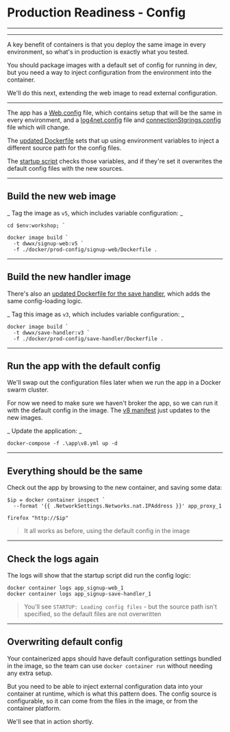 # Production Readiness - Config

---

<section data-background-image="/img/prod/Slide6.png">

---

A key benefit of containers is that you deploy the same image in every environment, so what's in production is exactly what you tested.

You should package images with a default set of config for running in dev, but you need a way to inject configuration from the environment into the container. 

We'll do this next, extending the web image to read external configuration.

---

The app has a [Web.config]() file, which contains setup that will be the same in every environment, and a [log4net.config]() file and [connectionStgrings.config]() file which will change.

The [updated Dockerfile](./docker/prod-config/signup-web/Dockerfile) sets that up using environment variables to inject a different source path for the config files.

The [startup script](./docker/prod-config/signup-web/startup.ps1) checks those variables, and if they're set it overwrites the default config files with the new sources.

---

## Build the new web image

_ Tag the image as `v5`, which includes variable configuration: _

```
cd $env:workshop; `

docker image build `
  -t dwwx/signup-web:v5 `
  -f ./docker/prod-config/signup-web/Dockerfile .
```

---

## Build the new handler image

There's also an [updated Dockerfile for the save handler](), which adds the same config-loading logic.

_ Tag this image as `v3`, which includes variable configuration: _

```
docker image build `
  -t dwwx/save-handler:v3 `
  -f ./docker/prod-config/save-handler/Dockerfile .
```

---

## Run the app with the default config

We'll swap out the configuration files later when we run the app in a Docker swarm cluster. 

For now we need to make sure we haven't broker the app, so we can run it with the default config in the image. The [v8 manifest](./app/v8.yml) just updates to the new images.

_ Update the application: _

```
docker-compose -f .\app\v8.yml up -d
```

---

## Everything should be the same

Check out the app by browsing to the new container, and saving some data:

```
$ip = docker container inspect `
  --format '{{ .NetworkSettings.Networks.nat.IPAddress }}' app_proxy_1

firefox "http://$ip"
```

> It all works as before, using the default config in the image

---

## Check the logs again

The logs will show that the startup script did run the config logic:

```
docker container logs app_signup-web_1
docker container logs app_signup-save-handler_1
```

> You'll see `STARTUP: Loading config files` - but the source path isn't specified, so the default files are not overwritten

---

## Overwriting default config

Your containerized apps should have default configuration settings bundled in the image, so the team can use `docker container run` without needing any extra setup.

But you need to be able to inject external configuration data into your container at runtime, which is what this pattern does. The config source is configurable, so it can come from the files in the image, or from the container platform.

We'll see that in action shortly.